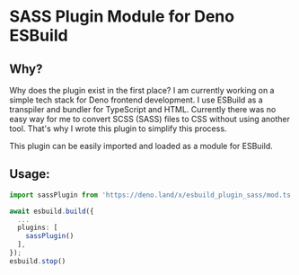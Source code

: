 # SASS Plugin Module for Deno ESBuild

## Why?
Why does the plugin exist in the first place? I am currently working on a simple tech stack for Deno frontend development. I use ESBuild as a transpiler and bundler for TypeScript and HTML. Currently there was no easy way for me to convert SCSS (SASS) files to CSS without using another tool. That's why I wrote this plugin to simplify this process.

This plugin can be easily imported and loaded as a module for ESBuild.

## Usage:

```ts
import sassPlugin from 'https://deno.land/x/esbuild_plugin_sass/mod.ts';

await esbuild.build({
  ...
  plugins: [
    sassPlugin()
  ],
});
esbuild.stop()
```
